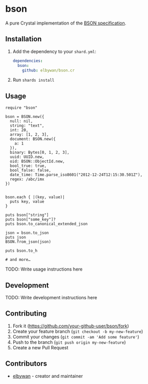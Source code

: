 # bson

A pure Crystal implementation of the [BSON specification](http://bsonspec.org).

## Installation

1. Add the dependency to your `shard.yml`:

   ```yaml
   dependencies:
     bson:
       github: elbywan/bson.cr
   ```

2. Run `shards install`

## Usage

```crystal
require "bson"

bson = BSON.new({
  null: nil,
  string: "text",
  int: 20,
  array: [1, 2, 3],
  document: BSON.new({
    a: 1
  }),
  binary: Bytes[0, 1, 2, 3],
  uuid: UUID.new,
  oid: BSON::ObjectId.new,
  bool_true: true,
  bool_false: false,
  date_time: Time.parse_iso8601("2012-12-24T12:15:30.501Z"),
  regex: /abc/imx
})


bson.each { |(key, value)|
  puts key, value
}

puts bson["string"]
puts bson["some_key"]?
puts bson.to_canonical_extended_json

json = bson.to_json
puts json
BSON.from_json(json)

puts bson.to_h

# and more…
```

TODO: Write usage instructions here

## Development

TODO: Write development instructions here

## Contributing

1. Fork it (<https://github.com/your-github-user/bson/fork>)
2. Create your feature branch (`git checkout -b my-new-feature`)
3. Commit your changes (`git commit -am 'Add some feature'`)
4. Push to the branch (`git push origin my-new-feature`)
5. Create a new Pull Request

## Contributors

- [elbywan](https://github.com/your-github-user) - creator and maintainer
